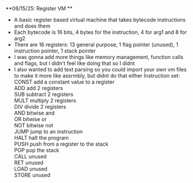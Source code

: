 **06/15/25: Register VM ** 
- A basic register based virtual machine that takes bytecode instructions and does them
- Each bytecode is 16 bits, 4 bytes for the instruction, 4 for arg1 and 8 for arg2
- There are 16 registers: 13 general purpose, 1 flag pointer (unused), 1 instruction pointer, 1 stack pointer
- I was gonna add more things like memory management, function calls and flags, but I didn't feel like doing that so I didnt
- I also wanted to add text parsing so you could import your own vm files to make it more like assrmbly, but didnt do that either
Instruction set:  
CONST add a constant value to a register  
ADD add 2 registers  
SUB subtract 2 registers  
MULT multiply 2 registers  
DIV divide 2 registers  
AND bitwise and  
OR bitwise or  
NOT bitwise not  
JUMP jump to an instruction  
HALT halt the program  
PUSH push from a register to the stack  
POP pop the stack  
CALL unused  
RET unused  
LOAD unused  
STORE unused
